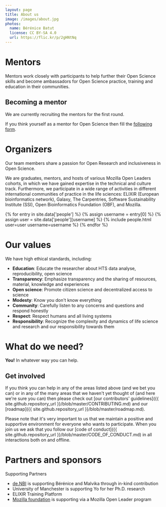 ```yaml
---
layout: page
title: About us
image: /images/about.jpg
photos:
  name: Bérénice Batut
  license: CC BY-SA 4.0
  url: https://flic.kr/p/2gHNtNq
---
```


# Mentors

Mentors work closely with participants to help further their Open Science skills and become ambassadors for Open Science practice, training and education in their communities. 

## Becoming a mentor

We are currently recruiting the mentors for the first round.

If you think yourself as a mentor for Open Science then fill the [following form]().

# Organizers

Our team members share a passion for Open Research and inclusiveness in Open Science.

We are graduates, mentors, and hosts of various Mozilla Open Leaders cohorts, in which we have gained expertise in the technical and culture track. Furthermore, we participate in a wide range of activities in different international communities of practice in the life sciences: ELIXIR (European bioinformatics network), Galaxy, The Carpentries, Software Sustainability Institute (SSI), Open Bioinformatics Foundation (OBF), and Mozilla.

<div class="people">
{% for entry in site.data['people'] %}
    {% assign username = entry[0] %}
    {% assign user = site.data['people'][username] %}
    {% include people.html user=user username=username %}
{% endfor %}
</div>

# Our values

We have high ethical standards, including:

- **Education**: Educate the researcher about HTS data analyse, reproducibility, open science
- **Transparency**: Emphasize transparency and the sharing of resources, material, knowledge and experiences
- **Open science**: Promote citizen science and decentralized access to science
- **Modesty**: Know you don't know everything
- **Community**: Carefully listen to any concerns and questions and respond honestly
- **Respect**: Respect humans and all living systems
- **Responsibility**: Recognize the complexity and dynamics of life science and research and our responsibility towards them

# What do we need?

**You!** In whatever way you can help.

## Get involved

If you think you can help in any of the areas listed above (and we bet you can)
or in any of the many areas that we haven't yet thought of (and here we're sure
you can) then please check out [our contributors'
guidelines]({{ site.github.repository_url }}/blob/master/CONTRIBUTING.md) and
our [roadmap]({{ site.github.repository_url }}/blob/master/roadmap.md).

Please note that it's very important to us that we maintain a positive and
supportive environment for everyone who wants to participate. When you join us
we ask that you follow our [code of conduct]({{ site.github.repository_url
}}/blob/master/CODE_OF_CONDUCT.md) in all interactions both on and offline.

# Partners and sponsors

Supporting Partners
- [de.NBI](https://www.denbi.de/) is supporting Bérénice and Malvika through in-kind contribution
- University of Manchester is supporting Yo for her Ph.D. research
- ELIXIR Training Platform
- [Mozilla foundation](https://foundation.mozilla.org/en/) is supporting via a Mozilla Open Leader program